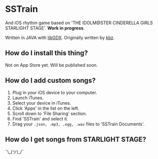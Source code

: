 # SSTrain

And iOS rhythm game based on 'THE IDOLM@STER CINDERELLA GIRLS STARLIGHT STAGE'. **Work in progress**.

Written in JAVA with [libGDX](https://github.com/libgdx/libgdx). Originally written by [kbz](https://github.com/kbz/SSTrain).

## How do I install this thing?

Not on App Store yet. Will be published soon.

## How do I add custom songs?

1. Plug in your iOS device to your computer.
2. Launch iTunes.
3. Select your device in iTunes.
4. Click 'Apps' in the list on the left.
5. Scroll down to 'File Sharing' section.
6. Find 'SSTrain' and select it.
7. Drag your `.json, .mp3, .ogg, .wav` files to 'SSTrain Documents'.

## How do I get songs from STARLIGHT STAGE?

¯\\\_(ツ)\_/¯
